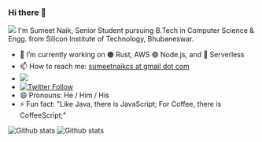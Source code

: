 ### Hi there 👋
<img src="https://komarev.com/ghpvc/?username=sumeetweb">  
I'm Sumeet Naik, Senior Student pursuing B.Tech in Computer Science & Engg. from Silicon Institute of Technology, Bhubaneswar.  

- 🔭 I’m currently working on 🟠 Rust, AWS 🟢 Node.js, and 🔴 Serverless
- 📫 How to reach me: [sumeetnaikcs at gmail dot com](mailto:sumeetnaikcs@gmail.com)  
- [![](https://img.shields.io/badge/LinkedIn-0077B5?style=for-the-badge&logo=linkedin&logoColor=white
)](https://www.linkedin.com/in/sumeetnaik19/)  
- [![Twitter Follow](https://img.shields.io/twitter/follow/sumeetweb?style=social)](https://twitter.com/intent/follow?screen_name=sumeetweb)  
- 😄 Pronouns: He / Him / His
- ⚡ Fun fact: "Like Java, there is JavaScript; For Coffee, there is CoffeeScript;"
   
 ![Github stats](https://github-readme-stats.vercel.app/api?username=sumeetweb&count_private=true&show_icons=true&title_color=333&icon_color=333)
 ![Github stats](https://github-readme-stats.vercel.app/api?username=sumeetsqubix&count_private=true&show_icons=true&title_color=222&icon_color=222)
